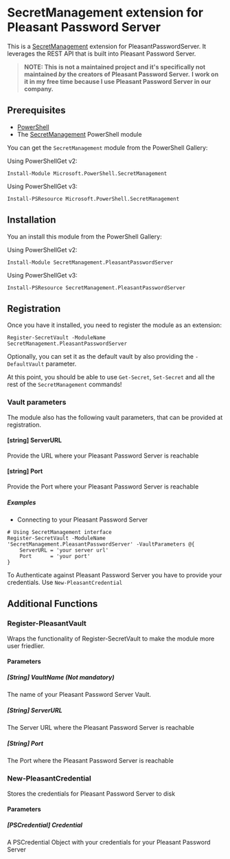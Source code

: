 # SecretManagement extension for Pleasant Password Server

This is a [SecretManagement](https://github.com/PowerShell/SecretManagement) extension for PleasantPasswordServer. It leverages the REST API that
is built into Pleasant Password Server.

> **NOTE: This is not a maintained project and it's specifically not maintained _by_ the creators of Pleasant Password Server.**
> **I work on it in my free time because I use Pleasant Password Server in our company.**

## Prerequisites

* [PowerShell](https://github.com/PowerShell/PowerShell)
* The [SecretManagement](https://github.com/PowerShell/SecretManagement) PowerShell module

You can get the `SecretManagement` module from the PowerShell Gallery:

Using PowerShellGet v2:

```pwsh
Install-Module Microsoft.PowerShell.SecretManagement
```

Using PowerShellGet v3:

```pwsh
Install-PSResource Microsoft.PowerShell.SecretManagement
```

## Installation

You an install this module from the PowerShell Gallery:

Using PowerShellGet v2:

```pwsh
Install-Module SecretManagement.PleasantPasswordServer
```

Using PowerShellGet v3:

```pwsh
Install-PSResource SecretManagement.PleasantPasswordServer
```

## Registration

Once you have it installed,
you need to register the module as an extension:

```pwsh
Register-SecretVault -ModuleName SecretManagement.PleasantPasswordServer
```

Optionally, you can set it as the default vault by also providing the
`-DefaultVault`
parameter.

At this point,
you should be able to use
`Get-Secret`, `Set-Secret`
and all the rest of the
`SecretManagement`
commands!

### Vault parameters

The module also has the following vault parameters, that can be provided at registration.

#### [string] ServerURL

Provide the URL where your Pleasant Password Server is reachable

#### [string] Port

Provide the Port where your Pleasant Password Server is reachable

##### Examples

* Connecting to your Pleasant Password Server

```pwsh
# Using SecretManagement interface
Register-SecretVault -ModuleName 'SecretManagement.PleasantPasswordServer' -VaultParameters @{
    ServerURL = 'your server url'
    Port      = 'your port'
}
```

To Authenticate against Pleasant Password Server you have to provide your
credentials. Use `New-PleasantCredential`

## Additional Functions

### Register-PleasantVault

Wraps the functionality of Register-SecretVault to make the module more user friedlier.

#### Parameters

##### [String] VaultName (Not mandatory)

The name of your Pleasant Password Server Vault.

##### [String] ServerURL

The Server URL where the Pleasant Password Server is reachable

##### [String] Port

The Port where the Pleasant Password Server is reachable

### New-PleasantCredential

Stores the credentials for Pleasant Password Server to disk

#### Parameters

##### [PSCredential] Credential

A PSCredential Object with your credentials for your Pleasant Password Server
